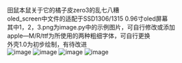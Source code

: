 田鼠本鼠关于它的橘子皮zero3的乱七八糟  
oled_screen中文件的适配于SSD1306/1315 0.96寸oled屏幕    
其中1，2，3.png为image.py中的示例图片，可自行修改或添加    
apple—M/R/ttf为所使用的两种粗细字体，可自行更换    
外壳1.0为初步绘制，有待改进  
![image](https://github.com/tianshubenshu/OPIzero3/blob/main/README/1.jpg)
![image](https://github.com/tianshubenshu/OPIzero3/blob/main/README/2.jpg)
![image](https://github.com/tianshubenshu/OPIzero3/blob/main/README/3.jpg)
![image](https://github.com/tianshubenshu/OPIzero3/blob/main/README/4.jpg)
